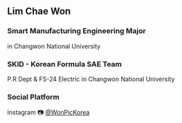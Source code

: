 ## Lim Chae Won

### Smart Manufacturing Engineering Major
in Changwon National University

### SKID - Korean Formula SAE Team
P.R Dept & FS-24 Electric
in Changwon National University

### Social Platform
Instagram 📷 [@WonPicKorea](https://www.instagram.com/wonpickorea/)

<!--
**WonITKorea/WonITKorea** is a ✨ _special_ ✨ repository because its `README.md` (this file) appears on your GitHub profile.

Here are some ideas to get you started:

- 🔭 I’m currently working on ...
- 🌱 I’m currently learning ...
- 👯 I’m looking to collaborate on ...
- 🤔 I’m looking for help with ...
- 💬 Ask me about ...
- 📫 How to reach me: ...
- 😄 Pronouns: ...
- ⚡ Fun fact: ...
-->
